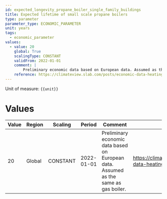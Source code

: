 ```yaml
---
id: expected_longevity_propane_boiler_single_family_buildings
title: Expected lifetime of small scale propane boilers
type: parameter
parameter_type: ECONOMIC_PARAMETER
unit: years
tags:
  - economic_parameter
values:
  - value: 20
    global: True
    scalingType: CONSTANT
    validFrom: 2022-01-01
    comment: |
        Preliminary economic data based on European data. Assumed as the same as gas boiler.
    reference: https://climateview.slab.com/posts/economic-data-heating-beta-h37ihmvs
---
```



Unit of measure: `{{unit}}`


# Values


| Value | Region | Scaling | Period | Comment | Reference |
|-------|--------|---------|--------|---------|-----------|
| 20 | Global | CONSTANT | 2022-01-01 | Preliminary economic data based on European data. Assumed as the same as gas boiler. | https://climateview.slab.com/posts/economic-data-heating-beta-h37ihmvs |


